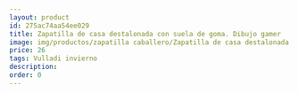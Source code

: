 ```yaml
---
layout: product
id: 275ac74aa54ee029
title: Zapatilla de casa destalonada con suela de goma. Dibujo gamer
image: img/productos/zapatilla caballero/Zapatilla de casa destalonada con suela de goma. Dibujo gamer=26=Vulladi invierno.webp
price: 26
tags: Vulladi invierno
description: 
order: 0
---
```

